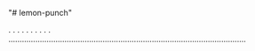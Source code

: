 "# lemon-punch"

.
.
.
.
.
.
.
.
.
.
..........................................................................................................